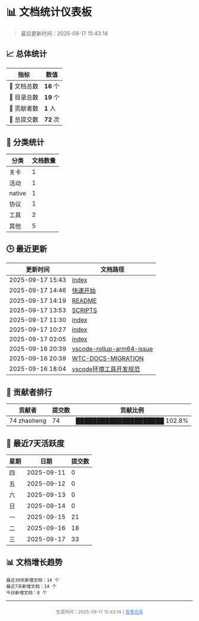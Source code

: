 # 📊 文档统计仪表板

> 最后更新时间：2025-09-17 15:43:14

## 📈 总体统计

| 指标 | 数值 |
|------|------|
| 📄 文档总数 | **16** 个 |
| 📁 目录总数 | **19** 个 |
| 👥 贡献者数 | **1** 人 |
| 🔄 总提交数 | **72** 次 |

## 📂 分类统计

| 分类 | 文档数量 |
|------|----------|
| 关卡 | 1 |
| 活动 | 1 |
| native | 1 |
| 协议 | 1 |
| 工具 | 2 |
| 其他 | 5 |

## 🕒 最近更新

| 更新时间 | 文档路径 |
|----------|----------|
| 2025-09-17 15:43 | [index](/index.md) |
| 2025-09-17 14:46 | [快速开始](/其他/隐藏/快速开始.md) |
| 2025-09-17 14:19 | [README](/README.md) |
| 2025-09-17 13:53 | [SCRIPTS](/SCRIPTS.md) |
| 2025-09-17 11:30 | [index](/native/index.md) |
| 2025-09-17 10:27 | [index](/活动/index.md) |
| 2025-09-17 02:05 | [index](/协议/index.md) |
| 2025-09-16 20:39 | [vscode-rollup-arm64-issue](/故障排查/vscode-rollup-arm64-issue.md) |
| 2025-09-16 20:39 | [WTC-DOCS-MIGRATION](/其他/WTC-DOCS-MIGRATION.md) |
| 2025-09-16 18:04 | [vscode环境工具开发规范](/工具/vscode/vscode环境工具开发规范.md) |

## 👥 贡献者排行

| 贡献者 | 提交数 | 贡献比例 |
|--------|--------|----------|
|    74	zhaoheng | 74 | █████████████████████ 102.8% |

## 📅 最近7天活跃度

| 星期 | 日期 | 提交数 |
|------|------|--------|
| 四 | 2025-09-11 | 0 |
| 五 | 2025-09-12 | 0 |
| 六 | 2025-09-13 | 0 |
| 日 | 2025-09-14 | 0 |
| 一 | 2025-09-15 | 21 |
| 二 | 2025-09-16 | 18 |
| 三 | 2025-09-17 | 33 |

## 📊 文档增长趋势

```
最近30天新增文档：14 个
最近7天新增文档：14 个
今日新增文档：8 个
```

---

<div style="text-align: center; color: #6b7280; font-size: 12px; margin-top: 20px;">
生成时间：2025-09-17 15:43:14 | 
<a href="https://github.com/yourusername/worldtourcasino-docs" style="color: #3b82f6;">查看仓库</a>
</div>

<Dashboard />
